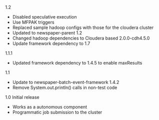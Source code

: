 1.2
* Disabled speculative execution
* Use MFPAK triggers
* Replaced sample hadoop configs with those for the cloudera cluster
* Updated to newspaper-parent 1.2
* Changed hadoop dependencies to Cloudera based 2.0.0-cdh4.5.0 
* Update framework dependency to 1.7

1.1.1 
* Updated framework dependency to 1.4.5 to enable maxResults

1.1
* Update to newspaper-batch-event-framework 1.4.2
* Remove System.out.println() calls in non-test code

1.0
Initial release
 - Works as a autonomous component
 - Programmatic job submission to the cluster
